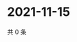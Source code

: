 # 2021-11-15

共 0 条

<!-- BEGIN WEIBO -->
<!-- 最后更新时间 Mon Nov 15 2021 21:12:13 GMT+0800 (China Standard Time) -->

<!-- END WEIBO -->
